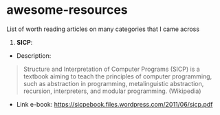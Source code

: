 # awesome-resources
List of worth reading articles on many categories that I came across

1. __SICP__: 
  * Description: 
  > Structure and Interpretation of Computer Programs (SICP) is a textbook aiming to teach the principles of computer programming, such as abstraction in programming, metalinguistic abstraction, recursion, interpreters, and modular programming. (Wikipedia)
  * Link e-book: https://sicpebook.files.wordpress.com/2011/06/sicp.pdf
